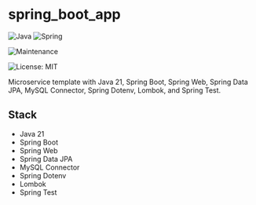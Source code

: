 # spring_boot_app

![Java](https://img.shields.io/badge/java-%23ED8B00.svg?style=for-the-badge&logo=openjdk&logoColor=white) ![Spring](https://img.shields.io/badge/spring-%236DB33F.svg?style=for-the-badge&logo=spring&logoColor=white)

![Maintenance](https://img.shields.io/badge/Maintained%3F-yes-green.svg)

![License: MIT](https://img.shields.io/badge/License-MIT-yellow.svg)

Microservice template with Java 21, Spring Boot, Spring Web, Spring Data JPA, MySQL Connector, Spring Dotenv, Lombok, and Spring Test.

## Stack

- Java 21
- Spring Boot
- Spring Web
- Spring Data JPA
- MySQL Connector
- Spring Dotenv
- Lombok
- Spring Test
